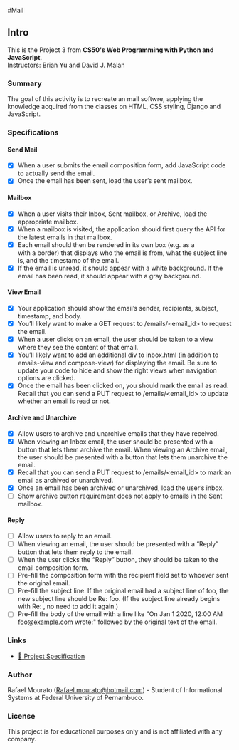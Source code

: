 #Mail

## Intro

This is the Project 3 from **CS50's Web Programming with Python and JavaScript**.  
Instructors: Brian Yu and David J. Malan

### Summary

The goal of this activity is to recreate an mail softwre, applying the knowledge acquired from the classes on HTML, CSS styling, Django and JavaScript.

### Specifications

#### Send Mail
- [x]  When a user submits the email composition form, add JavaScript code to actually send the email.
- [x] Once the email has been sent, load the user’s sent mailbox.
#### Mailbox
- [x] When a user visits their Inbox, Sent mailbox, or Archive, load the appropriate mailbox.
- [x] When a mailbox is visited, the application should first query the API for the latest emails in that mailbox.
- [x] Each email should then be rendered in its own box (e.g. as a <div> with a border) that displays who the email is from, what the subject line is, and the timestamp of the email.
- [x] If the email is unread, it should appear with a white background. If the email has been read, it should appear with a gray background.
#### View Email
- [x] Your application should show the email’s sender, recipients, subject, timestamp, and body. 
- [x] You’ll likely want to make a GET request to /emails/<email_id> to request the email.
- [x] When a user clicks on an email, the user should be taken to a view where they see the content of that email.
- [x] You’ll likely want to add an additional div to inbox.html (in addition to emails-view and compose-view) for displaying the email. Be sure to update your code to hide and show the right views when navigation options are clicked.
- [x] Once the email has been clicked on, you should mark the email as read. Recall that you can send a PUT request to /emails/<email_id> to update whether an email is read or not.
#### Archive and Unarchive
- [x] Allow users to archive and unarchive emails that they have received. 
- [x] When viewing an Inbox email, the user should be presented with a button that lets them archive the email. When viewing an Archive email, the user should be presented with a button that lets them unarchive the email.
- [x] Recall that you can send a PUT request to /emails/<email_id> to mark an email as archived or unarchived.
- [x] Once an email has been archived or unarchived, load the user’s inbox.
- [ ]  Show archive button requirement does not apply to emails in the Sent mailbox.
#### Reply
- [ ] Allow users to reply to an email.
- [ ] When viewing an email, the user should be presented with a “Reply” button that lets them reply to the email.
- [ ] When the user clicks the “Reply” button, they should be taken to the email composition form. 
- [ ] Pre-fill the composition form with the recipient field set to whoever sent the original email.
- [ ] Pre-fill the subject line. If the original email had a subject line of foo, the new subject line should be Re: foo. (If the subject line already begins with Re: , no need to add it again.)
- [ ] Pre-fill the body of the email with a line like "On Jan 1 2020, 12:00 AM foo@example.com wrote:" followed by the original text of the email.

### Links

- [🔗 Project Specification](https://cs50.harvard.edu/web/projects/3/mail/)  


### Author
Rafael Mourato (Rafael.mourato@hotmail.com) - Student of Informational Systems at Federal University of Pernambuco.

### License
This project is for educational purposes only and is not affiliated with any company.


